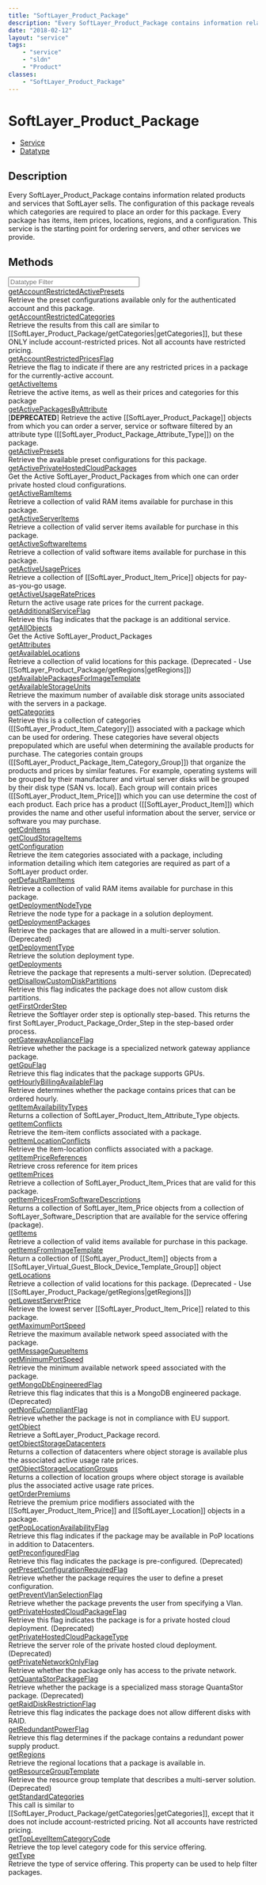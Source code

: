 ```yaml
---
title: "SoftLayer_Product_Package"
description: "Every SoftLayer_Product_Package contains information related products and services that SoftLayer sells. The configurati... "
date: "2018-02-12"
layout: "service"
tags:
    - "service"
    - "sldn"
    - "Product"
classes:
    - "SoftLayer_Product_Package"
---
```

# SoftLayer_Product_Package
<div id='service-datatype'>
    <ul id='sldn-reference-tabs'>
    <li id='service'> <a href='/reference/services/SoftLayer_Product_Package' >Service</a></li>    <li id='datatype'> <a href='/reference/datatypes/SoftLayer_Product_Package' >Datatype</a></li>
    </ul>
</div>

## Description
Every SoftLayer_Product_Package contains information related products and services that SoftLayer sells. The configuration of this package reveals which categories are required to place an order for this package. Every package has items, item prices, locations, regions, and a configuration. This service is the starting point for ordering servers, and other services we provide. 



        
<div id="properties" class="content">
    <h2>Methods</h2>
    <div class="view-filters">
        <div class="clearfix">
            <div class="search-input-box">
                <input placeholder="Datatype Filter" onkeyup="titleSearch(inputId='edit-combine', divId='method-div', elementClass='method-row')" 
                    type="text" id="edit-combine" value="" size="30" maxlength="128" class="form-text">
            </div>
        </div>
    </div>
    <div id="method-div">
            <div class="method-row">
                        <span class='view-field-title'><a href='/reference/services/SoftLayer_Product_Package/getAccountRestrictedActivePresets'> getAccountRestrictedActivePresets</a> </span>
            <div class='views-field-body'>Retrieve the preset configurations available only for the authenticated account and this package.</div>
        </div>
            <div class="method-row">
                        <span class='view-field-title'><a href='/reference/services/SoftLayer_Product_Package/getAccountRestrictedCategories'> getAccountRestrictedCategories</a> </span>
            <div class='views-field-body'>Retrieve the results from this call are similar to [[SoftLayer_Product_Package/getCategories|getCategories]], but these ONLY include account-restricted prices. Not all accounts have restricted pricing.</div>
        </div>
            <div class="method-row">
                        <span class='view-field-title'><a href='/reference/services/SoftLayer_Product_Package/getAccountRestrictedPricesFlag'> getAccountRestrictedPricesFlag</a> </span>
            <div class='views-field-body'>Retrieve the flag to indicate if there are any restricted prices in a package for the currently-active account.</div>
        </div>
            <div class="method-row">
                        <span class='view-field-title'><a href='/reference/services/SoftLayer_Product_Package/getActiveItems'> getActiveItems</a> </span>
            <div class='views-field-body'>Retrieve the active items, as well as their prices and categories for this package</div>
        </div>
            <div class="method-row">
                        <span class='view-field-title'><a href='/reference/services/SoftLayer_Product_Package/getActivePackagesByAttribute'> getActivePackagesByAttribute</a> </span>
            <div class='views-field-body'>[<strong>DEPRECATED</strong>] Retrieve the active [[SoftLayer_Product_Package]] objects from which you can order a server, service or software filtered by an attribute type ([[SoftLayer_Product_Package_Attribute_Type]]) on the package. </div>
        </div>
            <div class="method-row">
                        <span class='view-field-title'><a href='/reference/services/SoftLayer_Product_Package/getActivePresets'> getActivePresets</a> </span>
            <div class='views-field-body'>Retrieve the available preset configurations for this package.</div>
        </div>
            <div class="method-row">
                        <span class='view-field-title'><a href='/reference/services/SoftLayer_Product_Package/getActivePrivateHostedCloudPackages'> getActivePrivateHostedCloudPackages</a> </span>
            <div class='views-field-body'>Get the Active SoftLayer_Product_Packages from which one can order private hosted cloud configurations.</div>
        </div>
            <div class="method-row">
                        <span class='view-field-title'><a href='/reference/services/SoftLayer_Product_Package/getActiveRamItems'> getActiveRamItems</a> </span>
            <div class='views-field-body'>Retrieve a collection of valid RAM items available for purchase in this package.</div>
        </div>
            <div class="method-row">
                        <span class='view-field-title'><a href='/reference/services/SoftLayer_Product_Package/getActiveServerItems'> getActiveServerItems</a> </span>
            <div class='views-field-body'>Retrieve a collection of valid server items available for purchase in this package.</div>
        </div>
            <div class="method-row">
                        <span class='view-field-title'><a href='/reference/services/SoftLayer_Product_Package/getActiveSoftwareItems'> getActiveSoftwareItems</a> </span>
            <div class='views-field-body'>Retrieve a collection of valid software items available for purchase in this package.</div>
        </div>
            <div class="method-row">
                        <span class='view-field-title'><a href='/reference/services/SoftLayer_Product_Package/getActiveUsagePrices'> getActiveUsagePrices</a> </span>
            <div class='views-field-body'>Retrieve a collection of [[SoftLayer_Product_Item_Price]] objects for pay-as-you-go usage.</div>
        </div>
            <div class="method-row">
                        <span class='view-field-title'><a href='/reference/services/SoftLayer_Product_Package/getActiveUsageRatePrices'> getActiveUsageRatePrices</a> </span>
            <div class='views-field-body'>Return the active usage rate prices for the current package. </div>
        </div>
            <div class="method-row">
                        <span class='view-field-title'><a href='/reference/services/SoftLayer_Product_Package/getAdditionalServiceFlag'> getAdditionalServiceFlag</a> </span>
            <div class='views-field-body'>Retrieve this flag indicates that the package is an additional service.</div>
        </div>
            <div class="method-row">
                        <span class='view-field-title'><a href='/reference/services/SoftLayer_Product_Package/getAllObjects'> getAllObjects</a> </span>
            <div class='views-field-body'>Get the Active SoftLayer_Product_Packages</div>
        </div>
            <div class="method-row">
                        <span class='view-field-title'><a href='/reference/services/SoftLayer_Product_Package/getAttributes'> getAttributes</a> </span>
            <div class='views-field-body'></div>
        </div>
            <div class="method-row">
                        <span class='view-field-title'><a href='/reference/services/SoftLayer_Product_Package/getAvailableLocations'> getAvailableLocations</a> </span>
            <div class='views-field-body'>Retrieve a collection of valid locations for this package. (Deprecated - Use [[SoftLayer_Product_Package/getRegions|getRegions]])</div>
        </div>
            <div class="method-row">
                        <span class='view-field-title'><a href='/reference/services/SoftLayer_Product_Package/getAvailablePackagesForImageTemplate'> getAvailablePackagesForImageTemplate</a> </span>
            <div class='views-field-body'></div>
        </div>
            <div class="method-row">
                        <span class='view-field-title'><a href='/reference/services/SoftLayer_Product_Package/getAvailableStorageUnits'> getAvailableStorageUnits</a> </span>
            <div class='views-field-body'>Retrieve the maximum number of available disk storage units associated with the servers in a package.</div>
        </div>
            <div class="method-row">
                        <span class='view-field-title'><a href='/reference/services/SoftLayer_Product_Package/getCategories'> getCategories</a> </span>
            <div class='views-field-body'>Retrieve this is a collection of categories ([[SoftLayer_Product_Item_Category]]) associated with a package which can be used for ordering. These categories have several objects prepopulated which are useful when determining the available products for purchase. The categories contain groups ([[SoftLayer_Product_Package_Item_Category_Group]]) that organize the products and prices by similar features. For example, operating systems will be grouped by their manufacturer and virtual server disks will be grouped by their disk type (SAN vs. local). Each group will contain prices ([[SoftLayer_Product_Item_Price]]) which you can use determine the cost of each product. Each price has a product ([[SoftLayer_Product_Item]]) which provides the name and other useful information about the server, service or software you may purchase.</div>
        </div>
            <div class="method-row">
                        <span class='view-field-title'><a href='/reference/services/SoftLayer_Product_Package/getCdnItems'> getCdnItems</a> </span>
            <div class='views-field-body'></div>
        </div>
            <div class="method-row">
                        <span class='view-field-title'><a href='/reference/services/SoftLayer_Product_Package/getCloudStorageItems'> getCloudStorageItems</a> </span>
            <div class='views-field-body'></div>
        </div>
            <div class="method-row">
                        <span class='view-field-title'><a href='/reference/services/SoftLayer_Product_Package/getConfiguration'> getConfiguration</a> </span>
            <div class='views-field-body'>Retrieve the item categories associated with a package, including information detailing which item categories are required as part of a SoftLayer product order.</div>
        </div>
            <div class="method-row">
                        <span class='view-field-title'><a href='/reference/services/SoftLayer_Product_Package/getDefaultRamItems'> getDefaultRamItems</a> </span>
            <div class='views-field-body'>Retrieve a collection of valid RAM items available for purchase in this package.</div>
        </div>
            <div class="method-row">
                        <span class='view-field-title'><a href='/reference/services/SoftLayer_Product_Package/getDeploymentNodeType'> getDeploymentNodeType</a> </span>
            <div class='views-field-body'>Retrieve the node type for a package in a solution deployment.</div>
        </div>
            <div class="method-row">
                        <span class='view-field-title'><a href='/reference/services/SoftLayer_Product_Package/getDeploymentPackages'> getDeploymentPackages</a> </span>
            <div class='views-field-body'>Retrieve the packages that are allowed in a multi-server solution. (Deprecated)</div>
        </div>
            <div class="method-row">
                        <span class='view-field-title'><a href='/reference/services/SoftLayer_Product_Package/getDeploymentType'> getDeploymentType</a> </span>
            <div class='views-field-body'>Retrieve the solution deployment type.</div>
        </div>
            <div class="method-row">
                        <span class='view-field-title'><a href='/reference/services/SoftLayer_Product_Package/getDeployments'> getDeployments</a> </span>
            <div class='views-field-body'>Retrieve the package that represents a multi-server solution. (Deprecated)</div>
        </div>
            <div class="method-row">
                        <span class='view-field-title'><a href='/reference/services/SoftLayer_Product_Package/getDisallowCustomDiskPartitions'> getDisallowCustomDiskPartitions</a> </span>
            <div class='views-field-body'>Retrieve this flag indicates the package does not allow custom disk partitions.</div>
        </div>
            <div class="method-row">
                        <span class='view-field-title'><a href='/reference/services/SoftLayer_Product_Package/getFirstOrderStep'> getFirstOrderStep</a> </span>
            <div class='views-field-body'>Retrieve the Softlayer order step is optionally step-based. This returns the first SoftLayer_Product_Package_Order_Step in the step-based order process.</div>
        </div>
            <div class="method-row">
                        <span class='view-field-title'><a href='/reference/services/SoftLayer_Product_Package/getGatewayApplianceFlag'> getGatewayApplianceFlag</a> </span>
            <div class='views-field-body'>Retrieve whether the package is a specialized network gateway appliance package.</div>
        </div>
            <div class="method-row">
                        <span class='view-field-title'><a href='/reference/services/SoftLayer_Product_Package/getGpuFlag'> getGpuFlag</a> </span>
            <div class='views-field-body'>Retrieve this flag indicates that the package supports GPUs.</div>
        </div>
            <div class="method-row">
                        <span class='view-field-title'><a href='/reference/services/SoftLayer_Product_Package/getHourlyBillingAvailableFlag'> getHourlyBillingAvailableFlag</a> </span>
            <div class='views-field-body'>Retrieve determines whether the package contains prices that can be ordered hourly.</div>
        </div>
            <div class="method-row">
                        <span class='view-field-title'><a href='/reference/services/SoftLayer_Product_Package/getItemAvailabilityTypes'> getItemAvailabilityTypes</a> </span>
            <div class='views-field-body'>Returns a collection of SoftLayer_Product_Item_Attribute_Type objects.</div>
        </div>
            <div class="method-row">
                        <span class='view-field-title'><a href='/reference/services/SoftLayer_Product_Package/getItemConflicts'> getItemConflicts</a> </span>
            <div class='views-field-body'>Retrieve the item-item conflicts associated with a package.</div>
        </div>
            <div class="method-row">
                        <span class='view-field-title'><a href='/reference/services/SoftLayer_Product_Package/getItemLocationConflicts'> getItemLocationConflicts</a> </span>
            <div class='views-field-body'>Retrieve the item-location conflicts associated with a package.</div>
        </div>
            <div class="method-row">
                        <span class='view-field-title'><a href='/reference/services/SoftLayer_Product_Package/getItemPriceReferences'> getItemPriceReferences</a> </span>
            <div class='views-field-body'>Retrieve cross reference for item prices</div>
        </div>
            <div class="method-row">
                        <span class='view-field-title'><a href='/reference/services/SoftLayer_Product_Package/getItemPrices'> getItemPrices</a> </span>
            <div class='views-field-body'>Retrieve a collection of SoftLayer_Product_Item_Prices that are valid for this package.</div>
        </div>
            <div class="method-row">
                        <span class='view-field-title'><a href='/reference/services/SoftLayer_Product_Package/getItemPricesFromSoftwareDescriptions'> getItemPricesFromSoftwareDescriptions</a> </span>
            <div class='views-field-body'>Returns a collection of SoftLayer_Item_Price objects from a collection of SoftLayer_Software_Description that are available for the service offering (package). </div>
        </div>
            <div class="method-row">
                        <span class='view-field-title'><a href='/reference/services/SoftLayer_Product_Package/getItems'> getItems</a> </span>
            <div class='views-field-body'>Retrieve a collection of valid items available for purchase in this package.</div>
        </div>
            <div class="method-row">
                        <span class='view-field-title'><a href='/reference/services/SoftLayer_Product_Package/getItemsFromImageTemplate'> getItemsFromImageTemplate</a> </span>
            <div class='views-field-body'>Return a collection of [[SoftLayer_Product_Item]] objects from a [[SoftLayer_Virtual_Guest_Block_Device_Template_Group]] object</div>
        </div>
            <div class="method-row">
                        <span class='view-field-title'><a href='/reference/services/SoftLayer_Product_Package/getLocations'> getLocations</a> </span>
            <div class='views-field-body'>Retrieve a collection of valid locations for this package. (Deprecated - Use [[SoftLayer_Product_Package/getRegions|getRegions]])</div>
        </div>
            <div class="method-row">
                        <span class='view-field-title'><a href='/reference/services/SoftLayer_Product_Package/getLowestServerPrice'> getLowestServerPrice</a> </span>
            <div class='views-field-body'>Retrieve the lowest server [[SoftLayer_Product_Item_Price]] related to this package.</div>
        </div>
            <div class="method-row">
                        <span class='view-field-title'><a href='/reference/services/SoftLayer_Product_Package/getMaximumPortSpeed'> getMaximumPortSpeed</a> </span>
            <div class='views-field-body'>Retrieve the maximum available network speed associated with the package.</div>
        </div>
            <div class="method-row">
                        <span class='view-field-title'><a href='/reference/services/SoftLayer_Product_Package/getMessageQueueItems'> getMessageQueueItems</a> </span>
            <div class='views-field-body'></div>
        </div>
            <div class="method-row">
                        <span class='view-field-title'><a href='/reference/services/SoftLayer_Product_Package/getMinimumPortSpeed'> getMinimumPortSpeed</a> </span>
            <div class='views-field-body'>Retrieve the minimum available network speed associated with the package.</div>
        </div>
            <div class="method-row">
                        <span class='view-field-title'><a href='/reference/services/SoftLayer_Product_Package/getMongoDbEngineeredFlag'> getMongoDbEngineeredFlag</a> </span>
            <div class='views-field-body'>Retrieve this flag indicates that this is a MongoDB engineered package. (Deprecated)</div>
        </div>
            <div class="method-row">
                        <span class='view-field-title'><a href='/reference/services/SoftLayer_Product_Package/getNonEuCompliantFlag'> getNonEuCompliantFlag</a> </span>
            <div class='views-field-body'>Retrieve whether the package is not in compliance with EU support.</div>
        </div>
            <div class="method-row">
                        <span class='view-field-title'><a href='/reference/services/SoftLayer_Product_Package/getObject'> getObject</a> </span>
            <div class='views-field-body'>Retrieve a SoftLayer_Product_Package record.</div>
        </div>
            <div class="method-row">
                        <span class='view-field-title'><a href='/reference/services/SoftLayer_Product_Package/getObjectStorageDatacenters'> getObjectStorageDatacenters</a> </span>
            <div class='views-field-body'>Returns a collection of datacenters where object storage is available plus the associated active usage rate prices. </div>
        </div>
            <div class="method-row">
                        <span class='view-field-title'><a href='/reference/services/SoftLayer_Product_Package/getObjectStorageLocationGroups'> getObjectStorageLocationGroups</a> </span>
            <div class='views-field-body'>Returns a collection of location groups where object storage is available plus the associated active usage rate prices. </div>
        </div>
            <div class="method-row">
                        <span class='view-field-title'><a href='/reference/services/SoftLayer_Product_Package/getOrderPremiums'> getOrderPremiums</a> </span>
            <div class='views-field-body'>Retrieve the premium price modifiers associated with the [[SoftLayer_Product_Item_Price]] and [[SoftLayer_Location]] objects in a package.</div>
        </div>
            <div class="method-row">
                        <span class='view-field-title'><a href='/reference/services/SoftLayer_Product_Package/getPopLocationAvailabilityFlag'> getPopLocationAvailabilityFlag</a> </span>
            <div class='views-field-body'>Retrieve this flag indicates if the package may be available in PoP locations in addition to Datacenters.</div>
        </div>
            <div class="method-row">
                        <span class='view-field-title'><a href='/reference/services/SoftLayer_Product_Package/getPreconfiguredFlag'> getPreconfiguredFlag</a> </span>
            <div class='views-field-body'>Retrieve this flag indicates the package is pre-configured. (Deprecated)</div>
        </div>
            <div class="method-row">
                        <span class='view-field-title'><a href='/reference/services/SoftLayer_Product_Package/getPresetConfigurationRequiredFlag'> getPresetConfigurationRequiredFlag</a> </span>
            <div class='views-field-body'>Retrieve whether the package requires the user to define a preset configuration.</div>
        </div>
            <div class="method-row">
                        <span class='view-field-title'><a href='/reference/services/SoftLayer_Product_Package/getPreventVlanSelectionFlag'> getPreventVlanSelectionFlag</a> </span>
            <div class='views-field-body'>Retrieve whether the package prevents the user from specifying a Vlan.</div>
        </div>
            <div class="method-row">
                        <span class='view-field-title'><a href='/reference/services/SoftLayer_Product_Package/getPrivateHostedCloudPackageFlag'> getPrivateHostedCloudPackageFlag</a> </span>
            <div class='views-field-body'>Retrieve this flag indicates the package is for a private hosted cloud deployment. (Deprecated)</div>
        </div>
            <div class="method-row">
                        <span class='view-field-title'><a href='/reference/services/SoftLayer_Product_Package/getPrivateHostedCloudPackageType'> getPrivateHostedCloudPackageType</a> </span>
            <div class='views-field-body'>Retrieve the server role of the private hosted cloud deployment. (Deprecated)</div>
        </div>
            <div class="method-row">
                        <span class='view-field-title'><a href='/reference/services/SoftLayer_Product_Package/getPrivateNetworkOnlyFlag'> getPrivateNetworkOnlyFlag</a> </span>
            <div class='views-field-body'>Retrieve whether the package only has access to the private network.</div>
        </div>
            <div class="method-row">
                        <span class='view-field-title'><a href='/reference/services/SoftLayer_Product_Package/getQuantaStorPackageFlag'> getQuantaStorPackageFlag</a> </span>
            <div class='views-field-body'>Retrieve whether the package is a specialized mass storage QuantaStor package. (Deprecated)</div>
        </div>
            <div class="method-row">
                        <span class='view-field-title'><a href='/reference/services/SoftLayer_Product_Package/getRaidDiskRestrictionFlag'> getRaidDiskRestrictionFlag</a> </span>
            <div class='views-field-body'>Retrieve this flag indicates the package does not allow different disks with RAID.</div>
        </div>
            <div class="method-row">
                        <span class='view-field-title'><a href='/reference/services/SoftLayer_Product_Package/getRedundantPowerFlag'> getRedundantPowerFlag</a> </span>
            <div class='views-field-body'>Retrieve this flag determines if the package contains a redundant power supply product.</div>
        </div>
            <div class="method-row">
                        <span class='view-field-title'><a href='/reference/services/SoftLayer_Product_Package/getRegions'> getRegions</a> </span>
            <div class='views-field-body'>Retrieve the regional locations that a package is available in.</div>
        </div>
            <div class="method-row">
                        <span class='view-field-title'><a href='/reference/services/SoftLayer_Product_Package/getResourceGroupTemplate'> getResourceGroupTemplate</a> </span>
            <div class='views-field-body'>Retrieve the resource group template that describes a multi-server solution. (Deprecated)</div>
        </div>
            <div class="method-row">
                        <span class='view-field-title'><a href='/reference/services/SoftLayer_Product_Package/getStandardCategories'> getStandardCategories</a> </span>
            <div class='views-field-body'>This call is similar to [[SoftLayer_Product_Package/getCategories|getCategories]], except that it does not include account-restricted pricing. Not all accounts have restricted pricing. </div>
        </div>
            <div class="method-row">
                        <span class='view-field-title'><a href='/reference/services/SoftLayer_Product_Package/getTopLevelItemCategoryCode'> getTopLevelItemCategoryCode</a> </span>
            <div class='views-field-body'>Retrieve the top level category code for this service offering.</div>
        </div>
            <div class="method-row">
                        <span class='view-field-title'><a href='/reference/services/SoftLayer_Product_Package/getType'> getType</a> </span>
            <div class='views-field-body'>Retrieve the type of service offering. This property can be used to help filter packages.</div>
        </div>
        </div>
</div>


